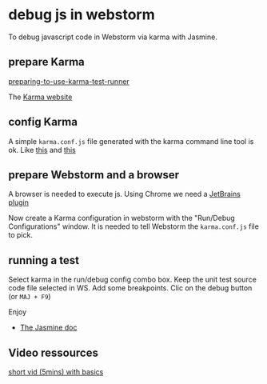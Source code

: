 # debug js in webstorm

To debug javascript code in Webstorm via karma with Jasmine.

## prepare Karma

[preparing-to-use-karma-test-runner](https://www.jetbrains.com/phpstorm/help/preparing-to-use-karma-test-runner.html)

The [Karma website](http://karma-runner.github.io/0.12/index.html)

## config Karma

A simple `karma.conf.js` file generated with the karma command line tool is ok.
Like [this](http://karma-runner.github.io/0.12/intro/configuration.html) and [this](http://karma-runner.github.io/0.12/config/configuration-file.html)

## prepare Webstorm and a browser

A browser is needed to execute js. Using Chrome we need a [JetBrains plugin](https://chrome.google.com/webstore/detail/jetbrains-ide-support/hmhgeddbohgjknpmjagkdomcpobmllji)

Now create a Karma configuration in webstorm with the "Run/Debug Configurations" window.
It is needed to tell Webstorm the `karma.conf.js` file to pick.

## running a test

Select karma in the run/debug config combo box.
Keep the unit test source code file selected in WS.
Add some breakpoints.
Clic on the debug button (or `MAJ + F9`)

Enjoy

* [The Jasmine doc](http://jasmine.github.io/2.1/introduction.html)

## Video ressources

[short vid (5mins) with basics](https://www.youtube.com/watch?v=oyWW_V4wALs)
